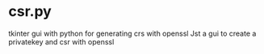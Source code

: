 # csr.py
tkinter gui with python for generating crs with openssl
Jst a gui to create a privatekey and csr with openssl
